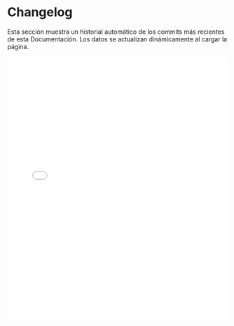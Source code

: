 # Changelog

Esta sección muestra un historial automático de los commits más recientes de esta Documentación. Los datos se actualizan dinámicamente al cargar la página.

<iframe src="../assets/recent_updates.html" width="100%" height="600px" frameborder="0" style="min-height: 400px;"></iframe>